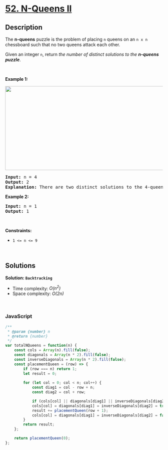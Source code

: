 # [52. N-Queens II](https://leetcode.com/problems/n-queens-ii)

## Description

<div class="elfjS" data-track-load="description_content"><p>The <strong>n-queens</strong> puzzle is the problem of placing <code>n</code> queens on an <code>n x n</code> chessboard such that no two queens attack each other.</p>

<p>Given an integer <code>n</code>, return <em>the number of distinct solutions to the&nbsp;<strong>n-queens puzzle</strong></em>.</p>

<p>&nbsp;</p>
<p><strong class="example">Example 1:</strong></p>
<img alt="" src="https://assets.leetcode.com/uploads/2020/11/13/queens.jpg" style="width: 600px; height: 268px;">
<pre><strong>Input:</strong> n = 4
<strong>Output:</strong> 2
<strong>Explanation:</strong> There are two distinct solutions to the 4-queens puzzle as shown.
</pre>

<p><strong class="example">Example 2:</strong></p>

<pre><strong>Input:</strong> n = 1
<strong>Output:</strong> 1
</pre>

<p>&nbsp;</p>
<p><strong>Constraints:</strong></p>

<ul>
	<li><code>1 &lt;= n &lt;= 9</code></li>
</ul>
</div>

<p>&nbsp;</p>

## Solutions

**Solution: `Backtracking`**
- Time complexity: <em>O(n<sup>2</sup>)</em>
- Space complexity: <em>O(2n)</em>

<p>&nbsp;</p>

### **JavaScript**

```js
/**
 * @param {number} n
 * @return {number}
 */
var totalNQueens = function(n) {
    const cols = Array(n).fill(false);
    const diagonals = Array(n * 2).fill(false);
    const inverseDiagonals = Array(n * 2).fill(false);
    const placementQueen = (row) => {
        if (row === n) return 1;
        let result = 0;
        
        for (let col = 0; col < n; col++) {
            const diag1 = col - row + n;
            const diag2 = col + row;

            if (cols[col] || diagonals[diag1] || inverseDiagonals[diag2]) continue;
            cols[col] = diagonals[diag1] = inverseDiagonals[diag2] = true;
            result += placementQueen(row + 1);
            cols[col] = diagonals[diag1] = inverseDiagonals[diag2] = false;
        }
        return result;
    };

    return placementQueen(0);
};
```
